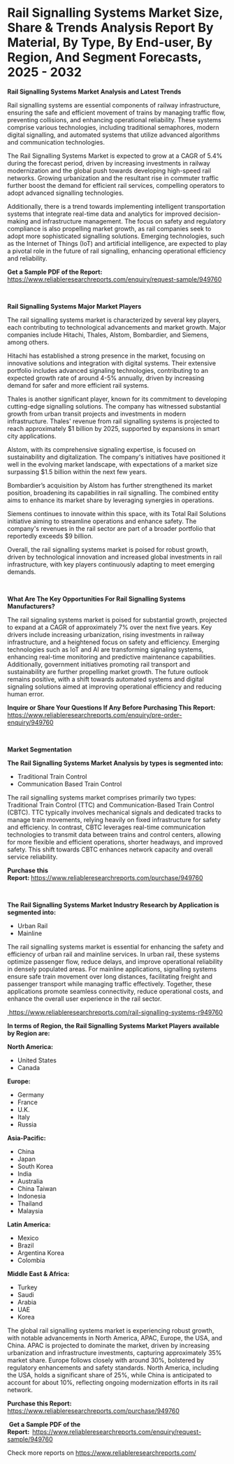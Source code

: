 <p><h1>Rail Signalling Systems Market Size, Share & Trends Analysis Report By Material, By Type, By End-user, By Region, And Segment Forecasts, 2025 - 2032</h1></p><p><strong>Rail Signalling Systems Market Analysis and Latest Trends</strong></p>
<p><p>Rail signalling systems are essential components of railway infrastructure, ensuring the safe and efficient movement of trains by managing traffic flow, preventing collisions, and enhancing operational reliability. These systems comprise various technologies, including traditional semaphores, modern digital signalling, and automated systems that utilize advanced algorithms and communication technologies.</p><p>The Rail Signalling Systems Market is expected to grow at a CAGR of 5.4% during the forecast period, driven by increasing investments in railway modernization and the global push towards developing high-speed rail networks. Growing urbanization and the resultant rise in commuter traffic further boost the demand for efficient rail services, compelling operators to adopt advanced signalling technologies. </p><p>Additionally, there is a trend towards implementing intelligent transportation systems that integrate real-time data and analytics for improved decision-making and infrastructure management. The focus on safety and regulatory compliance is also propelling market growth, as rail companies seek to adopt more sophisticated signalling solutions. Emerging technologies, such as the Internet of Things (IoT) and artificial intelligence, are expected to play a pivotal role in the future of rail signalling, enhancing operational efficiency and reliability.</p></p>
<p><strong>Get a Sample PDF of the Report:&nbsp;</strong> <a href="https://www.reliableresearchreports.com/enquiry/request-sample/949760?utm_campaign=2487&utm_medium=2&utm_source=Github&utm_content=ia&utm_term=07032025&utm_id=rail-signalling-systems">https://www.reliableresearchreports.com/enquiry/request-sample/949760</a></p>
<p>&nbsp;</p>
<p><strong>Rail Signalling Systems Major Market Players</strong></p>
<p><p>The rail signalling systems market is characterized by several key players, each contributing to technological advancements and market growth. Major companies include Hitachi, Thales, Alstom, Bombardier, and Siemens, among others. </p><p>Hitachi has established a strong presence in the market, focusing on innovative solutions and integration with digital systems. Their extensive portfolio includes advanced signaling technologies, contributing to an expected growth rate of around 4-5% annually, driven by increasing demand for safer and more efficient rail systems.</p><p>Thales is another significant player, known for its commitment to developing cutting-edge signalling solutions. The company has witnessed substantial growth from urban transit projects and investments in modern infrastructure. Thales' revenue from rail signalling systems is projected to reach approximately $1 billion by 2025, supported by expansions in smart city applications.</p><p>Alstom, with its comprehensive signaling expertise, is focused on sustainability and digitalization. The company's initiatives have positioned it well in the evolving market landscape, with expectations of a market size surpassing $1.5 billion within the next few years.</p><p>Bombardier’s acquisition by Alstom has further strengthened its market position, broadening its capabilities in rail signalling. The combined entity aims to enhance its market share by leveraging synergies in operations.</p><p>Siemens continues to innovate within this space, with its Total Rail Solutions initiative aiming to streamline operations and enhance safety. The company's revenues in the rail sector are part of a broader portfolio that reportedly exceeds $9 billion.</p><p>Overall, the rail signalling systems market is poised for robust growth, driven by technological innovation and increased global investments in rail infrastructure, with key players continuously adapting to meet emerging demands.</p></p>
<p>&nbsp;</p>
<p><strong>What Are The Key Opportunities For Rail Signalling Systems Manufacturers?</strong></p>
<p><p>The rail signaling systems market is poised for substantial growth, projected to expand at a CAGR of approximately 7% over the next five years. Key drivers include increasing urbanization, rising investments in railway infrastructure, and a heightened focus on safety and efficiency. Emerging technologies such as IoT and AI are transforming signaling systems, enhancing real-time monitoring and predictive maintenance capabilities. Additionally, government initiatives promoting rail transport and sustainability are further propelling market growth. The future outlook remains positive, with a shift towards automated systems and digital signaling solutions aimed at improving operational efficiency and reducing human error.</p></p>
<p><strong>Inquire or Share Your Questions If Any Before Purchasing This Report:</strong> <a href="https://www.reliableresearchreports.com/enquiry/pre-order-enquiry/949760?utm_campaign=2487&utm_medium=2&utm_source=Github&utm_content=ia&utm_term=07032025&utm_id=rail-signalling-systems">https://www.reliableresearchreports.com/enquiry/pre-order-enquiry/949760</a></p>
<p>&nbsp;</p>
<p><strong>Market Segmentation</strong></p>
<p><strong>The Rail Signalling Systems Market Analysis by types is segmented into:</strong></p>
<p><ul><li>Traditional Train Control</li><li>Communication Based Train Control</li></ul></p>
<p><p>The rail signalling systems market comprises primarily two types: Traditional Train Control (TTC) and Communication-Based Train Control (CBTC). TTC typically involves mechanical signals and dedicated tracks to manage train movements, relying heavily on fixed infrastructure for safety and efficiency. In contrast, CBTC leverages real-time communication technologies to transmit data between trains and control centers, allowing for more flexible and efficient operations, shorter headways, and improved safety. This shift towards CBTC enhances network capacity and overall service reliability.</p></p>
<p><strong>Purchase this Report:&nbsp;</strong><a href="https://www.reliableresearchreports.com/purchase/949760?utm_campaign=2487&utm_medium=2&utm_source=Github&utm_content=ia&utm_term=07032025&utm_id=rail-signalling-systems">https://www.reliableresearchreports.com/purchase/949760</a></p>
<p>&nbsp;</p>
<p><strong>The Rail Signalling Systems Market Industry Research by Application is segmented into:</strong></p>
<p><ul><li>Urban Rail</li><li>Mainline</li></ul></p>
<p><p>The rail signalling systems market is essential for enhancing the safety and efficiency of urban rail and mainline services. In urban rail, these systems optimize passenger flow, reduce delays, and improve operational reliability in densely populated areas. For mainline applications, signalling systems ensure safe train movement over long distances, facilitating freight and passenger transport while managing traffic effectively. Together, these applications promote seamless connectivity, reduce operational costs, and enhance the overall user experience in the rail sector.</p></p>
<p><a href="https://www.reliableresearchreports.com/rail-signalling-systems-r949760?utm_campaign=2487&utm_medium=2&utm_source=Github&utm_content=ia&utm_term=07032025&utm_id=rail-signalling-systems">&nbsp;https://www.reliableresearchreports.com/rail-signalling-systems-r949760</a></p>
<p><strong>In terms of Region, the Rail Signalling Systems Market Players available by Region are:</strong></p>
<p>
    <p> <strong> North America: </strong>
        <ul>
            <li>United States</li>
            <li>Canada</li>
        </ul>
        </p> 
    <p> <strong> Europe: </strong>
        <ul>
            <li>Germany</li>
            <li>France</li>
            <li>U.K.</li>
            <li>Italy</li>
            <li>Russia</li>
        </ul>
        </p> 
    <p> <strong> Asia-Pacific: </strong>
        <ul>
            <li>China</li>
            <li>Japan</li>
            <li>South Korea</li>
            <li>India</li>
            <li>Australia</li>
            <li>China Taiwan</li>
            <li>Indonesia</li>
            <li>Thailand</li>
            <li>Malaysia</li>
        </ul>
        </p> 
    <p> <strong> Latin America: </strong>
        <ul>
            <li>Mexico</li>
            <li>Brazil</li>
            <li>Argentina Korea</li>
            <li>Colombia</li>
        </ul>
        </p> 
    <p> <strong> Middle East & Africa: </strong>
        <ul>
            <li>Turkey</li>
            <li>Saudi</li>
            <li>Arabia</li>
            <li>UAE</li>
            <li>Korea</li>
        </ul>
    </p>
    </p>
<p><p>The global rail signalling systems market is experiencing robust growth, with notable advancements in North America, APAC, Europe, the USA, and China. APAC is projected to dominate the market, driven by increasing urbanization and infrastructure investments, capturing approximately 35% market share. Europe follows closely with around 30%, bolstered by regulatory enhancements and safety standards. North America, including the USA, holds a significant share of 25%, while China is anticipated to account for about 10%, reflecting ongoing modernization efforts in its rail network.</p></p>
<p><strong>Purchase this Report: </strong><a href="https://www.reliableresearchreports.com/purchase/949760?utm_campaign=2487&utm_medium=2&utm_source=Github&utm_content=ia&utm_term=07032025&utm_id=rail-signalling-systems">https://www.reliableresearchreports.com/purchase/949760</a></p>
<p>&nbsp;<strong>Get a Sample PDF of the Report:&nbsp;&nbsp;</strong><a href="https://www.reliableresearchreports.com/enquiry/request-sample/949760?utm_campaign=2487&utm_medium=2&utm_source=Github&utm_content=ia&utm_term=07032025&utm_id=rail-signalling-systems">https://www.reliableresearchreports.com/enquiry/request-sample/949760</a></p>
<p><strong></strong></p>
<p>Check more reports on <a href="https://www.reliableresearchreports.com/?utm_campaign=2487&utm_medium=2&utm_source=Github&utm_content=ia&utm_term=07032025&utm_id=rail-signalling-systems">https://www.reliableresearchreports.com/</a></p>